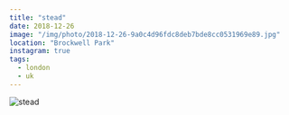 ```yaml
---
title: "stead"
date: 2018-12-26
image: "/img/photo/2018-12-26-9a0c4d96fdc8deb7bde8cc0531969e89.jpg"
location: "Brockwell Park"
instagram: true
tags:
  - london
  - uk
---
```


![stead](/img/photo/2018-12-26-9a0c4d96fdc8deb7bde8cc0531969e89.jpg)
